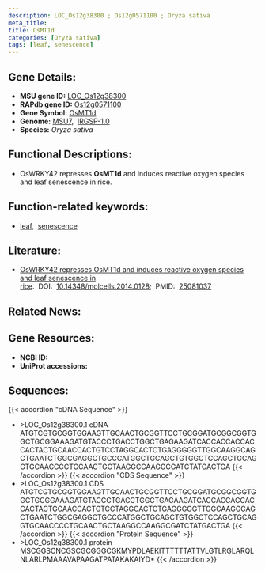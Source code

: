 ```yaml
---
description: LOC_Os12g38300 ; Os12g0571100 ; Oryza sativa
meta_title:
title: OsMT1d
categories: [Oryza sativa]
tags: [leaf, senescence]
---
```


## Gene Details:
- **MSU gene ID:** [LOC_Os12g38300](http://rice.uga.edu/cgi-bin/ORF_infopage.cgi?orf=LOC_Os12g38300)  
- **RAPdb gene ID:** [Os12g0571100](https://rapdb.dna.affrc.go.jp/locus/?name=Os12g0571100)  
- **Gene Symbol:** <u>OsMT1d</u>
- **Genome:**  [MSU7](http://rice.uga.edu/),&nbsp;&nbsp;[IRGSP-1.0](https://rapdb.dna.affrc.go.jp/download/irgsp1.html)
- **Species:** *Oryza sativa*

## Functional Descriptions:
   - OsWRKY42 represses **OsMT1d** and induces reactive oxygen species and leaf senescence in rice.

## Function-related keywords:
   - [leaf](/tags/leaf/),&nbsp;&nbsp;[senescence](/tags/senescence/)

## Literature:
   - [OsWRKY42 represses OsMT1d and induces reactive oxygen species and leaf senescence in rice](https://www.doi.org/10.14348/molcells.2014.0128).&nbsp;&nbsp;DOI:&nbsp;&nbsp;[10.14348/molcells.2014.0128](https://www.doi.org/10.14348/molcells.2014.0128);&nbsp;&nbsp;PMID:&nbsp;&nbsp;[25081037](https://pubmed.ncbi.nlm.nih.gov/25081037/)

## Related News:

## Gene Resources:
- **NCBI ID:**  []()
- **UniProt accessions:** [](https://www.uniprot.org/uniprotkb//entry)

## Sequences:
{{< accordion "cDNA Sequence" >}}
- \>LOC_Os12g38300.1 cDNA
ATGTCGTGCGGTGGAAGTTGCAACTGCGGTTCCTGCGGATGCGGCGGTGGCTGCGGAAAGATGTACCCTGACCTGGCTGAGAAGATCACCACCACCACCACTACTGCAACCACTGTCCTAGGCACTCTGAGGGGGTTGGCAAGGCAGCTGAATCTGGCGAGGCTGCCCATGGCTGCAGCTGTGGCTCCAGCTGCAGGTGCAACCCCTGCAACTGCTAAGGCCAAGGCGATCTATGACTGA
{{< /accordion >}}
{{< accordion "CDS Sequence" >}}
- \>LOC_Os12g38300.1 CDS
ATGTCGTGCGGTGGAAGTTGCAACTGCGGTTCCTGCGGATGCGGCGGTGGCTGCGGAAAGATGTACCCTGACCTGGCTGAGAAGATCACCACCACCACCACTACTGCAACCACTGTCCTAGGCACTCTGAGGGGGTTGGCAAGGCAGCTGAATCTGGCGAGGCTGCCCATGGCTGCAGCTGTGGCTCCAGCTGCAGGTGCAACCCCTGCAACTGCTAAGGCCAAGGCGATCTATGACTGA
{{< /accordion >}}
{{< accordion "Protein Sequence" >}}
- \>LOC_Os12g38300.1 protein
MSCGGSCNCGSCGCGGGCGKMYPDLAEKITTTTTTATTVLGTLRGLARQLNLARLPMAAAVAPAAGATPATAKAKAIYD*
{{< /accordion >}}
